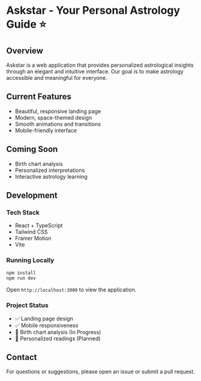 # Askstar - Your Personal Astrology Guide ⭐

## Overview
Askstar is a web application that provides personalized astrological insights through an elegant and intuitive interface. Our goal is to make astrology accessible and meaningful for everyone.

## Current Features
- Beautiful, responsive landing page
- Modern, space-themed design
- Smooth animations and transitions
- Mobile-friendly interface

## Coming Soon
- Birth chart analysis
- Personalized interpretations
- Interactive astrology learning

## Development

### Tech Stack
- React + TypeScript
- Tailwind CSS
- Framer Motion
- Vite

### Running Locally
```bash
npm install
npm run dev
```

Open `http://localhost:3000` to view the application.

### Project Status
- ✅ Landing page design
- ✅ Mobile responsiveness
- 🚧 Birth chart analysis (In Progress)
- 📅 Personalized readings (Planned)

## Contact
For questions or suggestions, please open an issue or submit a pull request.
